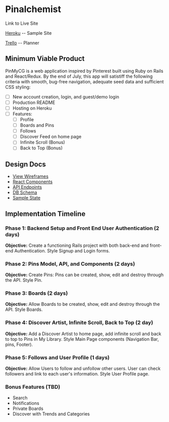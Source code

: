 # Pinalchemist

Link to Live Site

[Heroku](https://enigmatic-harbor-70284.herokuapp.com/) -- Sample Site

[Trello](https://trello.com/b/0EtXvDZi/pinmycg) -- Planner

## Minimum Viable Product

PinMyCG is a web application inspired by Pinterest built using Ruby on Rails and React/Redux.
By the end of July, this app will satistiff the following criteria with smooth, bug-free navigation, adequate seed data and sufficient CSS styling:

- [ ] New account creation, login, and guest/demo login
- [ ] Production README
- [ ] Hosting on Heroku
- [ ] Features:
    * [ ] Profile
    * [ ] Boards and Pins
    * [ ] Follows
    * [ ] Discover Feed on home page
    * [ ] Infinite Scroll (Bonus)
    * [ ] Back to Top (Bonus)

## Design Docs

* [View Wireframes][wireframes]
* [React Components][components]
* [API Endpoints][api-endpoints]
* [DB Schema][schema]
* [Sample State][sample-state]

[wireframes]: wireframes
[components]: component-hierarchy.md
[sample-state]: sample-state.md
[api-endpoints]: api-endpoints.md
[schema]: schema.md

## Implementation Timeline

### Phase 1: Backend Setup and Front End User Authentication (2 days)

**Objective:** Create a functioning Rails project with both back-end and front-end Authentication. Style Signup and Login forms.

### Phase 2: Pins Model, API, and Components (2 days)

**Objective:** Create Pins: Pins can be created, show, edit and destroy through the API. Style Pin.

### Phase 3: Boards (2 days)

**Objective:** Allow Boards to be created, show, edit and destroy through the API. Style Boards.

### Phase 4: Discover Artist, Infinite Scroll, Back to Top (2 day)

**Objective:** Add a Discover Artist to home page, add infinite scroll and back to top to Pins in My Library. Style Main Page components (Navigation Bar, pins, Footer).

### Phase 5: Follows and User Profile (1 days)

**Objective:** Allow Users to follow and unfollow other users. User can check followers and link to each user's information. Style User Profile page.

### Bonus Features (TBD)

* Search
* Notifications
* Private Boards
* Discover with Trends and Categories